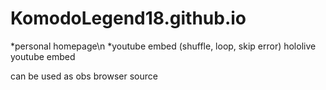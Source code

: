 # KomodoLegend18.github.io
*personal homepage\n
*youtube embed (shuffle, loop, skip error) hololive youtube embed 

can be used as obs browser source
